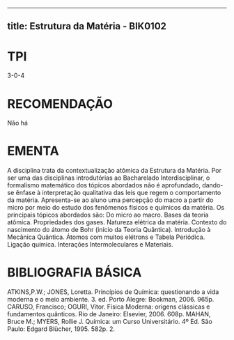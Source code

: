 
---
title: Estrutura da Matéria - BIK0102 
---

# TPI

3-0-4

# RECOMENDAÇÃO

Não há

# EMENTA

A disciplina trata da contextualização atômica da Estrutura da Matéria. Por ser uma das disciplinas introdutórias ao Bacharelado Interdisciplinar, o formalismo matemático dos tópicos abordados não é aprofundado, dando-se ênfase à interpretação qualitativa das leis que regem o comportamento da matéria. Apresenta-se ao aluno uma percepção do macro a partir do micro por meio do estudo dos fenômenos físicos e químicos da matéria. Os principais tópicos abordados são: Do micro ao macro. Bases da teoria atômica. Propriedades dos gases. Natureza elétrica da matéria. Contexto do nascimento do átomo de Bohr (início da Teoria Quântica). Introdução à Mecânica Quântica. Átomos com muitos elétrons e Tabela Periódica. Ligação química. Interações Intermoleculares e Materiais.

# BIBLIOGRAFIA BÁSICA

ATKINS,P.W.; JONES, Loretta. Princípios de Química: questionando a vida moderna e o meio ambiente. 3. ed. Porto Alegre: Bookman, 2006. 965p.
CARUSO, Francisco; OGURI, Vitor. Física Moderna: origens clássicas e fundamentos quânticos. Rio de Janeiro: Elsevier, 2006. 608p.
MAHAN, Bruce M.; MYERS, Rollie J. Química: um Curso Universitário. 4º Ed. São Paulo: Edgard Blücher, 1995. 582p. 2.
        